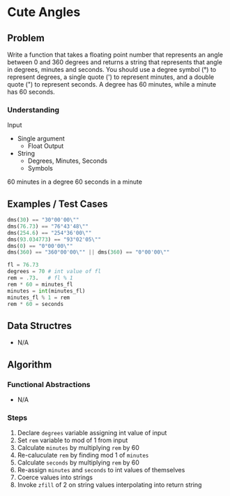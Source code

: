 # Cute Angles

## Problem

Write a function that takes a floating point number that represents an angle between 0 and 360 degrees and returns a string that represents that angle in degrees, minutes and seconds. You should use a degree symbol (°) to represent degrees, a single quote (') to represent minutes, and a double quote (") to represent seconds. A degree has 60 minutes, while a minute has 60 seconds.

### Understanding

Input
- Single argument
	- Float
Output
- String
	- Degrees, Minutes, Seconds
	- Symbols

60 minutes in a degree
60 seconds in a minute

## Examples / Test Cases

```python
dms(30) == "30°00'00\""
dms(76.73) == "76°43'48\""
dms(254.6) == "254°36'00\""
dms(93.034773) == "93°02'05\""
dms(0) == "0°00'00\""
dms(360) == "360°00'00\"" || dms(360) == "0°00'00\""

fl = 76.73
degrees = 70 # int value of fl
rem = .73.   # fl % 1
rem * 60 = minutes_fl
minutes = int(minutes_fl)
minutes_fl % 1 = rem
rem * 60 = seconds
```

## Data Structres

- N/A

## Algorithm
### Functional Abstractions
- N/A

### Steps
1. Declare `degrees` variable assigning int value of input
2. Set `rem` variable to mod of 1 from input
3. Calculate `minutes` by multiplying `rem` by 60
4. Re-caluculate `rem` by finding mod 1 of `minutes`
5. Calculate `seconds` by multiplying `rem` by 60
6. Re-assign `minutes` and `seconds` to int values of themselves
7. Coerce values into strings
8. Invoke `zfill` of 2 on string values interpolating into return string
